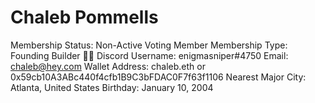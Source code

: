 # Chaleb Pommells

Membership Status: Non-Active Voting Member
Membership Type: Founding Builder 🧑‍🚀 
Discord Username: enigmasniper#4750
Email: chaleb@hey.com
Wallet Address: chaleb.eth or 0x59cb10A3ABc440f4cfb1B9C3bFDAC0F7f63f1106
Nearest Major City: Atlanta, United States
Birthday: January 10, 2004